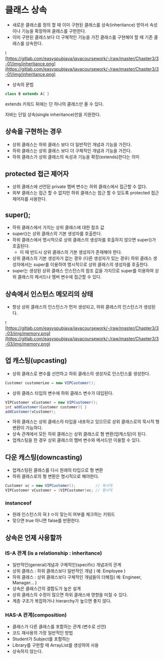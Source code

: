 # 클래스 상속
- 새로운 클래스를 정의 할 때 이미 구현된 클래스를 상속(inheritance) 받아서 속성이나 기능을 확장하여 클래스를 구현한다.
- 이미 구현된 클래스보다 더 구체적인 기능을 가진 클래스를 구현해야 할 때 기존 클래스를 상속한다.

![https://gitlab.com/easyspubjava/javacoursework/-/raw/master/Chapter3/3-01/img/inheritance.png](https://gitlab.com/easyspubjava/javacoursework/-/raw/master/Chapter3/3-01/img/inheritance.png)

- 상속의 문법

```java
class B extends A{ }
```

extends 키워드 뒤에는 단 하나의 클래스만 올 수 있다.

자바는 단일 상속(single inheritance)만을 지원한다.

## 상속을 구현하는 경우

- 상위 클래스는 하위 클래스 보다 더 일반적인 개념과 기능을 가진다.
- 하위 클래스는 상위 클래스 보다 더 구체적인 개념과 기능을 가진다.
- 하위 클래스가 상위 클래스의 속성과 기능을 확장(extends)한다는 의미

## protected 접근 제어자

- 상위 클래스에 선언된 private 멤버 변수는 하위 클래스에서 접근할 수 없다.
- 외부 클래스는 접근 할 수 없지만 하위 클래스는 접근 할 수 있도록 protected 접근 제어자를 사용한다.

## super();

- 하위 클래스에서 가지는 상위 클래스에 대한 참조 값
- super()는 상위 클래스의 기본 생성자를 호출한다.
- 하위 클래스에서 명시적으로 상위 클래스의 생성자를 호출하지 않으면 super()가 호출된다.
    - 이 때 반드시 상위 클래스의 기본 생성자가 존재해야 한다.
- 상위 클래스의 기본 생성자가 없는 경우 (다른 생성자가 있는 경우) 하위 클래스 생성자에서는 super를 이용하여 명시적으로 상위 클래스의 생성자를 호출한다.
- super는 생성된 상위 클래스 인스턴스의 참조 값을 가지므로 super를 이용하여 상위 클래스의 메서드나 멤버 변수에 접근할 수 있다.

## 상속에서 인스턴스 메모리의 상태

- 항상 상위 클래스의 인스턴스가 먼저 생성되고, 하위 클래스의 인스턴스가 생성된다.

![https://gitlab.com/easyspubjava/javacoursework/-/raw/master/Chapter3/3-03/img/memory.png](https://gitlab.com/easyspubjava/javacoursework/-/raw/master/Chapter3/3-03/img/memory.png)

## 업 캐스팅(upcasting)

- 상위 클래스로 변수를 선언하고 하위 클래스의 생성자로 인스턴스를 생성한다.

```java
Customer customerLee = new VIPCustomer();
```

- 상위 클래스 타입의 변수에 하위 클래스 변수가 대입된다.

```java
VIPCustomer vCustomer = new VIPCustomer(); 
int addCustomer(Customer customer){ }
addCustomer(vCustomer);
```

- 하위 클래스는 상위 클래스의 타입을 내포하고 있으므로 상위 클래스로의 묵시적 형 변환이 가능하다.
- 상속 관계에서 모든 하위 클래스는 상위 클래스로 형 변환(업캐스팅)이 된다.
- 업캐스팅을 한 경우 상위 클래스의 멤버 변수와 메서드만 이용할 수 있다.

## 다운 캐스팅(downcasting)

- 업캐스팅된 클래스를 다시 원래의 타입으로 형 변환
- 하위 클래스로의 형 변환은 명시적으로 해야한다.

```java
Customer vc = new VIPCustomer();         // 묵시적
VIPCustomer vCustomer = (VIPCustomer)vc; // 명시적
```

### instanceof

- 원래 인스턴스의 혀ㅑㅇ이 맞는지 여부를 체크하는 키워드
- 맞으면 true 아니면 false를 반환한다.

## 상속은 언제 사용할까
### IS-A 관계 (is a relationship : inheritance)

- 일반적인(general)개념과 구체적인(specific) 개념과의 관계
- 상위 클래스 : 하위 클래스보다 일반적인 개념 ( 예: Employee )
- 하위 클래스 : 상위 클래스보다 구체적인 개념들이 더해짐( 예: Engineer, Manager... )
- 상속은 클래스간의 결합도가 높은 설계
- 상위 클래스의 수정이 많으면 하위 클래스에 영향을 미칠 수 있다.
- 계층 구조가 복잡하거나 hierarchy가 높으면 좋지 않다.

### HAS-A 관계(composition)

- 클래스가 다른 클래스를 포함하는 관계 (변수로 선언)
- 코드 재사용의 가장 일반적인 방법
- Student가 Subject를 포함하는
- Library를 구현할 때 ArrayList를 생성하여 사용
- 상속하지 않는다.